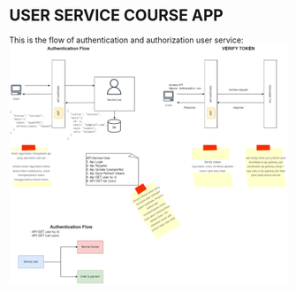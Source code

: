 # USER SERVICE COURSE APP
This is the flow of authentication and authorization user service:
![My Image](adsf.drawio.png)